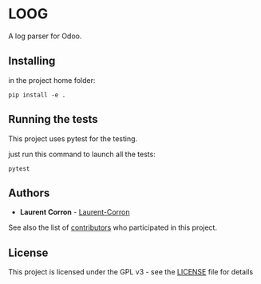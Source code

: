 # LOOG

A log parser for Odoo.

## Installing

in the project home folder:

```
pip install -e .
```

## Running the tests

This project uses pytest for the testing.

just run this command to launch all the tests:
```
pytest
```

## Authors

* **Laurent Corron** - [Laurent-Corron](https://github.com/Laurent-Corron)

See also the list of [contributors](https://github.com/Laurent-Corron/loog/contributors) who participated in this project.

## License

This project is licensed under the GPL v3 - see the [LICENSE](LICENSE) file for details

